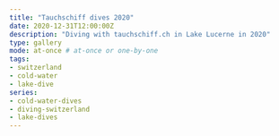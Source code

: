 ```yaml
---
title: "Tauchschiff dives 2020"
date: 2020-12-31T12:00:00Z
description: "Diving with tauchschiff.ch in Lake Lucerne in 2020"
type: gallery
mode: at-once # at-once or one-by-one
tags:
- switzerland
- cold-water
- lake-dive
series:
- cold-water-dives
- diving-switzerland
- lake-dives
---
```

